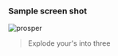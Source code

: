 ### Sample screen shot
![prosper](https://user-images.githubusercontent.com/30195980/81285585-a8657f80-9057-11ea-9732-e717cb665a26.PNG)

> Explode your's into three